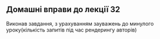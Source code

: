## Домашні вправи до лекції 32

Виконав завдання, з урахуванням зауважень до минулого уроку(кількість запитів під час рендерингу авторів)
